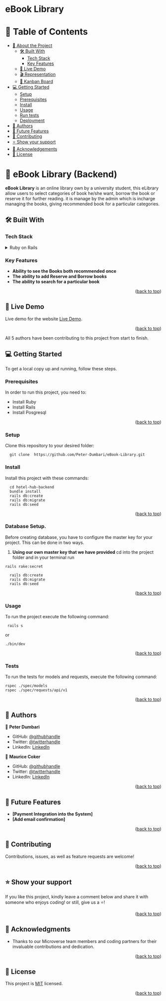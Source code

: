# eBook Library

<a id="readme-top"></a>

# 📗 Table of Contents

- [📖 About the Project](#about-project)
  - [🛠 Built With](#built-with)
    - [Tech Stack](#tech-stack)
    - [Key Features](#key-features)
  - [🚀 Live Demo](#live-demo)
  - [🎬 Representation](#representation)
  - [🧮 Kanban Board](#kanban-board)
- [💻 Getting Started](#getting-started)
  - [Setup](#setup)
  - [Prerequisites](#prerequisites)
  - [Install](#install)
  - [Usage](#usage)
  - [Run tests](#run-tests)
  - [Deployment](#triangular_flag_on_post-deployment)
- [👥 Authors](#authors)
- [🔭 Future Features](#future-features)
- [🤝 Contributing](#contributing)
- [⭐️ Show your support](#support)
- [🙏 Acknowledgements](#acknowledgements)
- [📝 License](#license)

<!-- PROJECT DESCRIPTION -->

# 📖 eBook Library (Backend) <a id="about-project"></a>

**eBook Library** is an online library own by a university student, this eLibrary allow users to select categories of book he/she want, borrow the book or reserve it for further reading. it is manage by the admin which is incharge managing the books, giving recommended book for a particular categories.

## 🛠 Built With <a id="built-with"></a>

### Tech Stack <a id="tech-stack"></a>

<details>
  <summary>Ruby on Rails</summary>
  <ul>
    <li><a>https://rubyonrails.org/</a></li>   
  </ul>
</details>

<!-- Features -->

### Key Features <a id="key-features"></a>

- **Ability to see the Books both recommended once**
- **The ability to add Reserve and Borrow books**
- **The ability to search for a particular book**

<p align="right">(<a href="#readme-top">back to top</a>)</p>

## 🚀 Live Demo <a id="live-demo"></a>

Live demo for the website [Live Demo](https://tams-mall.onrender.com).

<p align="right">(<a href="#readme-top">back to top</a>)</p>

All 5 authors have been contributing to this project from start to finish.

<!-- GETTING STARTED -->

## 💻 Getting Started <a id="getting-started"></a>

To get a local copy up and running, follow these steps.

### Prerequisites

In order to run this project, you need to:

- Install Ruby
- Install Rails
- Install Posgresql
<p align="right">(<a href="#readme-top">back to top</a>)</p>

### Setup

Clone this repository to your desired folder:

```
  git clone  https://github.com/Peter-Dumbari/eBook-Library.git
```

### Install

Install this project with these commands:

```
  cd hotel-hub-backend
  bundle install
  rails db:create
  rails db:migrate
  rails db:seed
```

<p align="right">(<a href="#readme-top">back to top</a>)</p>

### Database Setup.

Before creating database, you have to configure the master key for your project. This can be done in two ways.

1. **Using our own master key that we have provided**
   cd into the project folder and in your terminal run

```
rails rake:secret

```

<!-- - This command will generate a master.key file and inside that file replace the key with the one shown below.

**[f387ccf0b4eebd334dc8725a1cb9573]**

- Proceed to creating db.

2. **Generating your own master Key**

- Remove config/master.key and config/credentials.yml.enc if they exist.
- Run in the terminal: EDITOR=code rails credentials:edit
- Close the editor that opens.
- This command will create a new master.key and credentials.yml.enc if they do not exist.

- After this proceed to creating db with: -->

```
  rails db:create
  rails db:migrate
  rails db:seed
```

<p align="right">(<a href="#readme-top">back to top</a>)</p>

### Usage

To run the project execute the following command:

```
 rails s
```

or

```
./bin/dev
```

<p align="right">(<a href="#readme-top">back to top</a>)</p>

### Tests <a id="run-tests"></a>

To run the tests for models and requests, execute the following command:

```
rspec ./spec/models
rspec ./spec/requests/api/v1

```

<p align="right">(<a href="#readme-top">back to top</a>)</p>

<!-- AUTHORS -->

## 👥 Authors <a id="authors"></a>

👤 **Peter Dumbari**

- GitHub: [@githubhandle](https://github.com/Peter-Dumbari)
- Twitter: [@twitterhandle](https://twitter.com/PeterDumbari)
- LinkedIn: [LinkedIn](https://www.linkedin.com/in/peterdumbari/)

👤 **Maurice Coker**

- GitHub: [@githubhandle](https://github.com/coker2019)
- Twitter: [@twitterhandle](https://twitter.com/)
- LinkedIn: [LinkedIn](https://www.linkedin.com/in/)

<p align="right">(<a href="#readme-top">back to top</a>)</p>

## 🔭 Future Features <a id="future-features"></a>

- **[Payment Integration into the System]**
- **[Add email confirmation]**

<p align="right">(<a href="#readme-top">back to top</a>)</p>

<!-- CONTRIBUTING -->

## 🤝 Contributing <a id="contributing"></a>

Contributions, issues, as well as feature requests are welcome!

<!-- Feel free to check the [issues page](https://github.com/ProgramKingAbel/hotel-hub-frontend/issues). -->

<p align="right">(<a href="#readme-top">back to top</a>)</p>

<!-- SUPPORT -->

## ⭐️ Show your support <a id="support"></a>

If you like this project, kindly leave a comment below and share it with
someone who enjoys coding! or still, give us a ⭐️!

<p align="right">(<a href="#readme-top">back to top</a>)</p>

<!-- ACKNOWLEDGEMENTS -->

## 🙏 Acknowledgments <a id="acknowledgements"></a>

- Thanks to our Microverse team members and coding partners for their invaluable contributions and dedication.

<p align="right">(<a href="#readme-top">back to top</a>)</p>

<!-- LICENSE -->

## 📝 License <a id="license"></a>

This project is [MIT](./LICENSE) licensed.

<p align="right">(<a href="#readme-top">back to top</a>)</p>
